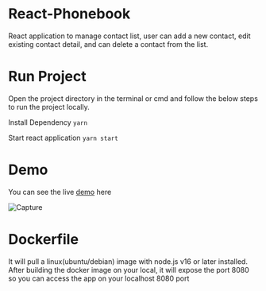 # React-Phonebook
React application to manage contact list, user can add a new contact, edit existing contact detail, and can delete a contact from the list.

# Run Project
Open the project directory in the terminal or cmd and follow the below steps to run the project locally.

Install Dependency
`yarn`

Start react application
`yarn start`

# Demo 
You can see the live [demo](https://client-list-data-front.herokuapp.com) here

![Capture](https://user-images.githubusercontent.com/95575992/199279922-d9e590d2-26c1-4095-a69b-9541956b92de.PNG)

# Dockerfile 
It will pull a linux(ubuntu/debian) image with node.js v16 or later installed. After building the docker image on your local, it will expose the port 8080 so you can access the app on your localhost 8080 port 
